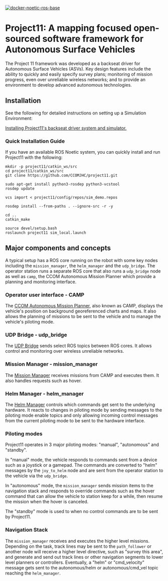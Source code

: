 [![docker-noetic-ros-base](../../actions/workflows/ros-base-docker.yml/badge.svg)](../../actions/workflows/ros-base-docker.yml)

# Project11: A mapping focused open-sourced software framework for Autonomous Surface Vehicles

The Project 11 framework was developed as a backseat driver for Autonomous Surface Vehicles
(ASVs). Key design features include the ability to quickly and easily specify survey plans; monitoring of mission progress, even
over unreliable wireless networks; and to provide an environment to develop advanced autonomous technologies.

## Installation

See the following for detailed instructions on setting up a Simulation Environment:

[Installing Project11's backseat driver system and simulator.](doc/Installation.md)

### Quick Installation Guide

If you have an available ROS Noetic system, you can quickly install and run Project11 with the following:

    mkdir -p project11/catkin_ws/src
    cd project11/catkin_ws/src
    git clone https://github.com/CCOMJHC/project11.git

    sudo apt-get install python3-rosdep python3-vcstool
    rosdep update

    vcs import < project11/config/repos/sim_demo.repos
    
    rosdep install --from-paths . --ignore-src -r -y

    cd ..
    catkin_make
    
    source devel/setup.bash
    roslaunch project11 sim_local.launch
    
## Major components and concepts

A typical setup has a ROS core running on the robot with some key nodes including the `mission_manager`, the `helm_manager` and the `udp_bridge`. The operator station runs a separate ROS core that also runs a `udp_bridge` node as well as `camp`, the CCOM Autonomous Mission Planner which provide a planning and monitoring interface.

### Operator user interface - CAMP

The [CCOM Autonomous Mission Planner](../../../camp), also known as CAMP, displays the vehicle's position on background georeferenced charts and maps. It also allows the planning of missions to be sent to the vehicle and to manage the vehicle's piloting mode.

### UDP Bridge - udp_bridge

The [UDP Bridge](../../../udp_bridge) sends select ROS topics between ROS cores. It allows control and monitoring over wireless unreliable networks.

### Mission Manager - mission_manager

The [Mission Manager](../../../mission_manager) receives missions from CAMP and executes them. It also handles requests such as hover.

### Helm Manager - helm_manager

The [Helm Manager](../../../helm_manager) controls which commands get sent to the underlying hardware. It reacts to changes in piloting mode by sending messages to the piloting mode enable topics and only allowing incoming control messages from the current piloting mode to be sent to the hardware interface.

### Piloting modes

Project11 operates in 3 major piloting modes: "manual", "autonomous" and "standby". 

In "manual" mode, the vehicle responds to commands sent from a device such as a joystick or a gamepad. The commands are converted to "helm" messages by the `joy_to_helm` node and are sent from the operator station to the vehicle via the `udp_bridge`.

In "autonomous" mode, the `mission_manager` sends mission items to the navigation stack and responds to override commands such as the hover command that can allow the vehicle to station keep for a while, then resume the mission when the hover is canceled.

The "standby" mode is used to when no control commands are to be sent by Project11.



### Navigation Stack

The `mission_manager` receives and executes the higher level missions. Depending on the task, track lines may be sent to the `path_follower` or another node will receive a higher level directive, such as "survey this area", and generate and send out track lines or other navigation segments to lower level planners or controllers.
Eventually, a "helm" or "cmd_velocity" message gets sent to the autonomous/helm or autonomous/cmd_vel topic reaching the `helm_manager`. 
